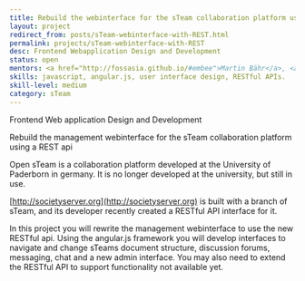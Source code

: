 ```yaml
---
title: Rebuild the webinterface for the sTeam collaboration platform using a REST api
layout: project
redirect_from: posts/sTeam-webinterface-with-REST.html
permalink: projects/sTeam-webinterface-with-REST
desc: Frontend Webapplication Design and Development
status: open
mentors: <a href="http://fossasia.github.io/#embee">Martin Bähr</a>, <a href="http://fossasia.github.io/#aruna_herath">Aruna Herath</a>, Chris Angelico
skills: javascript, angular.js, user interface design, RESTful APIs.
skill-level: medium
category: sTeam
---
```

Frontend Web application Design and Development


Rebuild the management webinterface for the sTeam collaboration platform using a REST api


Open sTeam is a collaboration platform developed at the University of Paderborn in germany.
It is no longer developed at the university, but still in use.

[http://societyserver.org](http://societyserver.org) is built with a branch of sTeam, and its developer
recently created a RESTful API interface for it.

In this project you will rewrite the management webinterface to use the new RESTful api.
Using the angular.js framework you will develop interfaces to navigate and
change sTeams document structure, discussion forums, messaging, chat and a new
admin interface.
You may also need to extend the RESTful API to support functionality not
available yet.

